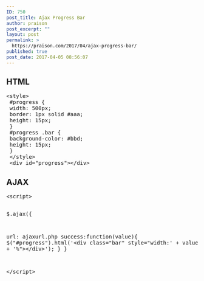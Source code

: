```yaml
---
ID: 750
post_title: Ajax Progress Bar
author: praison
post_excerpt: ""
layout: post
permalink: >
  https://praison.com/2017/04/ajax-progress-bar/
published: true
post_date: 2017-04-05 08:56:07
---
```

<h2>HTML</h2>
<pre>&lt;style&gt;
 #progress {
 width: 500px;
 border: 1px solid #aaa;
 height: 15px;
 }
 #progress .bar {
 background-color: #bbd;
 height: 15px;
 }
 &lt;/style&gt;
 &lt;div id="progress"&gt;&lt;/div&gt;</pre>
<h2>AJAX</h2>
<pre>&lt;script&gt;

$.ajax({ 

url: ajaxurl.php
success:function(value){
$("#progress").html('&lt;div class="bar" style="width:' + value.percent + '%"&gt;&lt;/div&gt;');
}
}

&lt;/script&gt;</pre>